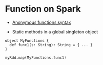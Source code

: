 # Function on Spark

* [Anonymous functions syntax](https://docs.scala-lang.org/tour/basics.html#functions)

* Static methods in a global singleton object

```
object MyFunctions {
  def func1(s: String): String = { ... }
}

myRdd.map(MyFunctions.func1)
```
